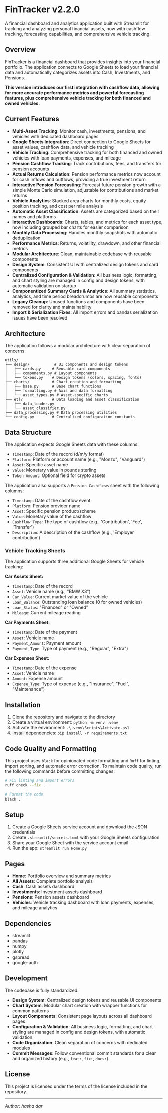 # FinTracker v2.2.0

A financial dashboard and analytics application built with Streamlit for tracking and analyzing personal financial assets, now with cashflow tracking, forecasting capabilities, and comprehensive vehicle tracking.

## Overview

FinTracker is a financial dashboard that provides insights into your financial portfolio. The application connects to Google Sheets to load your financial data and automatically categorizes assets into Cash, Investments, and Pensions.

**This version introduces our first integration with cashflow data, allowing for more accurate performance metrics and powerful forecasting features, plus comprehensive vehicle tracking for both financed and owned vehicles.**

## Current Features

- **Multi-Asset Tracking**: Monitor cash, investments, pensions, and vehicles with dedicated dashboard pages
- **Google Sheets Integration**: Direct connection to Google Sheets for asset values, cashflow data, and vehicle tracking
- **Vehicle Tracking**: Comprehensive tracking for both financed and owned vehicles with loan payments, expenses, and mileage
- **Pension Cashflow Tracking**: Track contributions, fees, and transfers for pension accounts
- **Actual Returns Calculation**: Pension performance metrics now account for cash inflows and outflows, providing a true investment return
- **Interactive Pension Forecasting**: Forecast future pension growth with a simple Monte Carlo simulation, adjustable for contributions and market returns
- **Vehicle Analytics**: Stacked area charts for monthly costs, equity position tracking, and cost per mile analysis
- **Automatic Asset Classification**: Assets are categorized based on their names and platforms
- **Interactive Dashboards**: Charts, tables, and metrics for each asset type, now including grouped bar charts for easier comparison
- **Monthly Data Processing**: Handles monthly snapshots with automatic deduplication
- **Performance Metrics**: Returns, volatility, drawdown, and other financial metrics
- **Modular Architecture**: Clean, maintainable codebase with reusable components
- **Design System**: Consistent UI with centralized design tokens and card components
- **Centralized Configuration & Validation**: All business logic, formatting, and chart styling are managed in config and design tokens, with automatic validation on startup
- **Componentized Summary Cards & Analytics**: All summary statistics, analytics, and time period breadcrumbs are now reusable components
- **Legacy Cleanup**: Unused functions and components have been removed for clarity and maintainability
- **Import & Serialization Fixes**: All import errors and pandas serialization issues have been resolved

## Architecture

The application follows a modular architecture with clear separation of concerns:

```
utils/
├── design/           # UI components and design tokens
│   ├── cards.py     # Reusable card components
│   ├── components.py # Layout components
│   └── tokens.py    # Design tokens (colors, spacing, fonts)
├── charts/          # Chart creation and formatting
│   ├── base.py      # Base chart functions
│   ├── formatting.py # Axis and data formatting
│   └── asset_types.py # Asset-specific charts
├── etl/             # Data loading and asset classification
│   ├── data_loader.py
│   └── asset_classifier.py
├── data_processing.py # Data processing utilities
└── config.py        # Centralized configuration constants
```

## Data Structure

The application expects Google Sheets data with these columns:
- `Timestamp`: Date of the record (d/m/y format)
- `Platform`: Platform or account name (e.g., "Monzo", "Vanguard")
- `Asset`: Specific asset name
- `Value`: Monetary value in pounds sterling
- `Token Amount`: Optional field for crypto assets

The application also supports a `Pension Cashflows` sheet with the following columns:
- `Timestamp`: Date of the cashflow event
- `Platform`: Pension provider name
- `Asset`: Specific pension product/scheme
- `Value`: Monetary value of the cashflow
- `Cashflow Type`: The type of cashflow (e.g., 'Contribution', 'Fee', 'Transfer')
- `Description`: A description of the cashflow (e.g., 'Employer contribution')

### Vehicle Tracking Sheets

The application supports three additional Google Sheets for vehicle tracking:

**Car Assets Sheet:**
- `Timestamp`: Date of the record
- `Asset`: Vehicle name (e.g., "BMW X3")
- `Car_Value`: Current market value of the vehicle
- `Loan_Balance`: Outstanding loan balance (0 for owned vehicles)
- `Loan_Status`: "Financed" or "Owned"
- `Mileage`: Current mileage reading

**Car Payments Sheet:**
- `Timestamp`: Date of the payment
- `Asset`: Vehicle name
- `Payment_Amount`: Payment amount
- `Payment_Type`: Type of payment (e.g., "Regular", "Extra")

**Car Expenses Sheet:**
- `Timestamp`: Date of the expense
- `Asset`: Vehicle name
- `Amount`: Expense amount
- `Expense_Type`: Type of expense (e.g., "Insurance", "Fuel", "Maintenance")

## Installation

1. Clone the repository and navigate to the directory
2. Create a virtual environment: `python -m venv .venv`
3. Activate the environment: `.\.venv\Scripts\Activate.ps1`
4. Install dependencies: `pip install -r requirements.txt`

## Code Quality and Formatting

This project uses `black` for opinionated code formatting and `Ruff` for linting, import sorting, and automatic error correction. To maintain code quality, run the following commands before committing changes:

```bash
# Fix linting and import errors
ruff check --fix .

# Format the code
black .
```

## Setup

1. Create a Google Sheets service account and download the JSON credentials
2. Create `.streamlit/secrets.toml` with your Google Sheets configuration
3. Share your Google Sheet with the service account email
4. Run the app: `streamlit run Home.py`

## Pages

- **Home**: Portfolio overview and summary metrics
- **All Assets**: Complete portfolio analysis
- **Cash**: Cash assets dashboard
- **Investments**: Investment assets dashboard
- **Pensions**: Pension assets dashboard
- **Vehicles**: Vehicle tracking dashboard with loan payments, expenses, and mileage analytics

## Dependencies

- streamlit
- pandas
- numpy
- plotly
- gspread
- google-auth

## Development

The codebase is fully standardized:

- **Design System**: Centralized design tokens and reusable UI components
- **Chart System**: Modular chart creation with wrapper functions for common patterns
- **Layout Components**: Consistent page layouts across all dashboard pages
- **Configuration & Validation**: All business logic, formatting, and chart styling are managed in config and design tokens, with automatic validation
- **Code Organization**: Clean separation of concerns with dedicated modules
- **Commit Messages**: Follow conventional commit standards for a clear and organized history (e.g., `feat:`, `fix:`, `docs:`).

## License

This project is licensed under the terms of the license included in the repository.

---

*Author: hasha dar*
